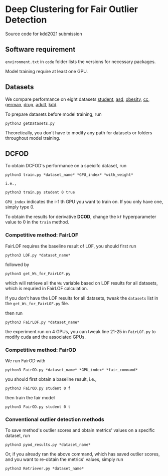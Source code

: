 # Deep Clustering for Fair Outlier Detection
Source code for kdd2021 submission

## Software requirement
`environment.txt` in `code` folder lists the versions for necessary packages.

Model training require at least one GPU.

## Datasets
We compare performance on eight datasets [student](https://archive.ics.uci.edu/ml/datasets/student%2Bperformance), [asd](https://archive.ics.uci.edu/ml/datasets/Autism+Screening+Adult), [obesity](https://archive.ics.uci.edu/ml/datasets/Estimation+of+obesity+levels+based+on+eating+habits+and+physical+condition+), [cc](https://archive.ics.uci.edu/ml/datasets/default+of+credit+card+clients), [german](http://archive.ics.uci.edu/ml/datasets/South+German+Credit+%28UPDATE%29), [drug](https://archive.ics.uci.edu/ml/datasets/Drug+consumption+%28quantified%29), [adult](https://archive.ics.uci.edu/ml/datasets/adult), [kdd](https://archive.ics.uci.edu/ml/datasets/Census-Income+%28KDD%29).

To prepare datasets before model training, run
```
python3 getDatasets.py
```
Theoretically, you don't have to modify any path for datasets or folders throughout model training. 

## DCFOD 
To obtain DCFOD's performance on a speicifc dataset, run
```
python3 train.py *dataset_name* *GPU_index* *with_weight*

i.e., 

python3 train.py student 0 true
```
`GPU_index` indicates the i-1 th GPU you want to train on. If you only have one, simply type 0.

To obtain the results for derivative **DCOD**, change the `kf` hyperparameter value to 0 in the `train` method.

### Competitive method: FairLOF
FairLOF requires the baseline result of LOF, you should first run
```
python3 LOF.py *dataset_name*
```
followed by
```
python3 get_Ws_for_FairLOF.py
```
which will retrieve all the `Ws` variable based on LOF results for all datasets, which is requried in FairLOF calculation.

If you don't have the LOF results for all datasets, tweak the `datasets` list in the `get_Ws_for_FairLOF.py` file.

then run
```
python3 FairLOF.py *dataset_name*
```
the experiment run on 4 GPUs, you can tweak line 21-25 in `FairLOF.py` to modify cuda and the associated GPUs.

### Competitive method: FairOD
We run FairOD with
```
python3 FairOD.py *dataset_name* *GPU_index* *fair_command*
```
you should first obtain a baseline result, i.e., 
```
python3 FairOD.py student 0 f
```
then train the fair model
```
python3 FairOD.py student 0 t 
```
### Conventional outlier detection methods
To save method's outlier scores and obtain metrics' values on a specific dataset, run
```
python3 pyod_results.py *dataset_name*
```
Or, if you already ran the above command, which has saved outlier scores, and you want to re-obtain the metrics' values, simply run
```
python3 Retriever.py *dataset_name*
```
